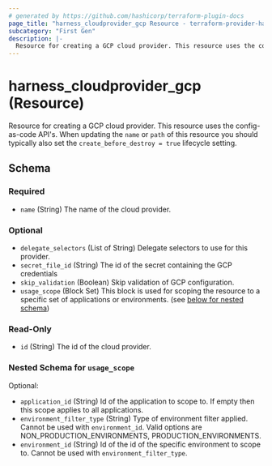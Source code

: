 ```yaml
---
# generated by https://github.com/hashicorp/terraform-plugin-docs
page_title: "harness_cloudprovider_gcp Resource - terraform-provider-harness"
subcategory: "First Gen"
description: |-
  Resource for creating a GCP cloud provider. This resource uses the config-as-code API's. When updating the name or path of this resource you should typically also set the create_before_destroy = true lifecycle setting.
---
```


# harness_cloudprovider_gcp (Resource)

Resource for creating a GCP cloud provider. This resource uses the config-as-code API's. When updating the `name` or `path` of this resource you should typically also set the `create_before_destroy = true` lifecycle setting.



<!-- schema generated by tfplugindocs -->
## Schema

### Required

- `name` (String) The name of the cloud provider.

### Optional

- `delegate_selectors` (List of String) Delegate selectors to use for this provider.
- `secret_file_id` (String) The id of the secret containing the GCP credentials
- `skip_validation` (Boolean) Skip validation of GCP configuration.
- `usage_scope` (Block Set) This block is used for scoping the resource to a specific set of applications or environments. (see [below for nested schema](#nestedblock--usage_scope))

### Read-Only

- `id` (String) The id of the cloud provider.

<a id="nestedblock--usage_scope"></a>
### Nested Schema for `usage_scope`

Optional:

- `application_id` (String) Id of the application to scope to. If empty then this scope applies to all applications.
- `environment_filter_type` (String) Type of environment filter applied. Cannot be used with `environment_id`. Valid options are NON_PRODUCTION_ENVIRONMENTS, PRODUCTION_ENVIRONMENTS.
- `environment_id` (String) Id of the id of the specific environment to scope to. Cannot be used with `environment_filter_type`.


